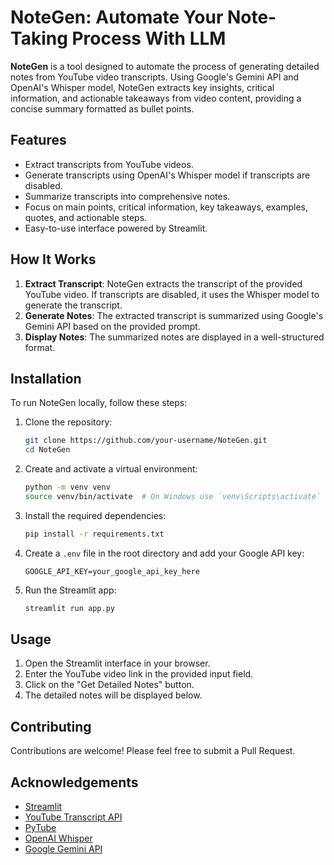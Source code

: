 # NoteGen: Automate Your Note-Taking Process With LLM

**NoteGen** is a tool designed to automate the process of generating detailed notes from YouTube video transcripts. Using Google's Gemini API and OpenAI's Whisper model, NoteGen extracts key insights, critical information, and actionable takeaways from video content, providing a concise summary formatted as bullet points.

## Features

- Extract transcripts from YouTube videos.
- Generate transcripts using OpenAI's Whisper model if transcripts are disabled.
- Summarize transcripts into comprehensive notes.
- Focus on main points, critical information, key takeaways, examples, quotes, and actionable steps.
- Easy-to-use interface powered by Streamlit.

## How It Works

1. **Extract Transcript**: NoteGen extracts the transcript of the provided YouTube video. If transcripts are disabled, it uses the Whisper model to generate the transcript.
2. **Generate Notes**: The extracted transcript is summarized using Google's Gemini API based on the provided prompt.
3. **Display Notes**: The summarized notes are displayed in a well-structured format.



## Installation

To run NoteGen locally, follow these steps:

1. Clone the repository:
    ```bash
    git clone https://github.com/your-username/NoteGen.git
    cd NoteGen
    ```

2. Create and activate a virtual environment:
    ```bash
    python -m venv venv
    source venv/bin/activate  # On Windows use `venv\Scripts\activate`
    ```

3. Install the required dependencies:
    ```bash
    pip install -r requirements.txt
    ```

4. Create a `.env` file in the root directory and add your Google API key:
    ```
    GOOGLE_API_KEY=your_google_api_key_here
    ```

5. Run the Streamlit app:
    ```bash
    streamlit run app.py
    ```

## Usage

1. Open the Streamlit interface in your browser.
2. Enter the YouTube video link in the provided input field.
3. Click on the "Get Detailed Notes" button.
4. The detailed notes will be displayed below.

## Contributing

Contributions are welcome! Please feel free to submit a Pull Request.

## Acknowledgements

- [Streamlit](https://streamlit.io/)
- [YouTube Transcript API](https://github.com/jdepoix/youtube-transcript-api)
- [PyTube](https://github.com/pytube/pytube)
- [OpenAI Whisper](https://github.com/openai/whisper)
- [Google Gemini API](https://ai.google/tools/)
